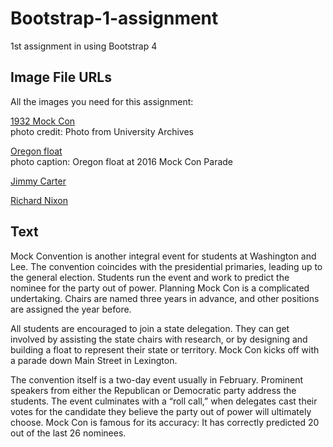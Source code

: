 # Bootstrap-1-assignment
1st assignment in using Bootstrap 4

## Image File URLs
All the images you need for this assignment:

[1932 Mock Con](http://83percent.org/images/mockcon1932.jpg)<br>
photo credit: Photo from University Archives

[Oregon float](http://83percent.org/images/mock_con_oregon.jpg)<br>
photo caption: Oregon float at 2016 Mock Con Parade

[Jimmy Carter](http://83percent.org/images/mockconjimmycarter-540.jpg)

[Richard Nixon](http://83percent.org/images/nixonmockcon1968-540.jpg)

## Text
Mock Convention is another integral event for students at Washington and Lee. The convention coincides with the presidential primaries, leading up to the general election. Students run the event and work to predict the nominee for the party out of power. Planning Mock Con is a complicated undertaking. Chairs are named three years in advance, and other positions are assigned the year before.

All students are encouraged to join a state delegation. They can get involved by assisting the state chairs with research, or by designing and building a float to represent their state or territory. Mock Con kicks off with a parade down Main Street in Lexington.

The convention itself is a two-day event usually in February. Prominent speakers from either the Republican or Democratic party address the students. The event culminates with a “roll call,” when delegates cast their votes for the candidate they believe the party out of power will ultimately choose. Mock Con is famous for its accuracy: It has correctly predicted 20 out of the last 26 nominees.

